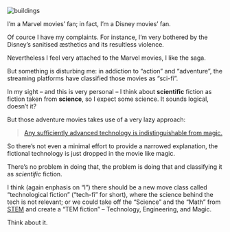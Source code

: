 ![buildings](//cacilhas.info/img/building.png)

I’m a Marvel movies’ fan; in fact, I’m a Disney movies’ fan.

Of cource I have my complaints. For instance, I’m very bothered by the Disney’s sanitised æsthetics and its resultless violence.

Nevertheless I feel very attached to the Marvel movies, I like the saga.

But something is disturbing me: in addiction to “action” and “adventure”, the streaming platforms have classified those movies as “sci-fi”.

In my sight – and this is very personal – I think about **scientific** fiction as fiction taken from **science**, so I expect some science. It sounds logical, doesn’t it?

But those adventure movies takes use of a very lazy approach:

> [Any sufficiently advanced technology is indistinguishable from magic.](http://lab.cccb.org/en/arthur-c-clarke-any-sufficiently-advanced-technology-is-indistinguishable-from-magic/)

So there’s not even a minimal effort to provide a narrowed explanation, the fictional technology is just dropped in the movie like magic.

There’s no problem in doing that, the problem is doing that and classifying it as _scientific_ fiction.

I think (again enphasis on “I”) there should be a new move class called “technological fiction” (“tech-fi” for short), where the science behind the tech is not relevant; or we could take off the “Science” and the “Math” from [STEM](https://www.livescience.com/43296-what-is-stem-education.html) and create a “TEM fiction” – Technology, Engineering, and Magic.

Think about it.